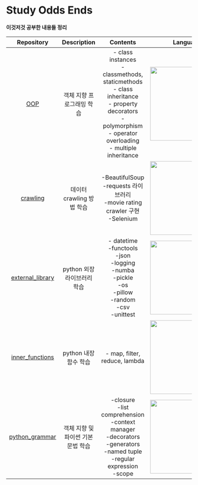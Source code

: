 # Study Odds Ends

**이것저것 공부한 내용들 정리**

|Repository|Description|Contents|Language|Reference|
|:---:|:---:|:---:|:---:|:---:|
|[OOP](https://github.com/herbwood/study_odds_ends/tree/master/OOP)|객체 지향 프로그래밍 학습|- class instances<div>- classmethods, staticmethods<div>- class inheritance<div>- property decorators<div>- polymorphism<div>- operator overloading<div>- multiple inheritance|<img src="https://www.python.org/static/img/python-logo.png" width="200px">|[Corey Schafer 유튜브](https://www.youtube.com/user/schafer5)|
|[crawling](https://github.com/herbwood/study_odds_ends/tree/master/crawling)|데이터 crawling 방법 학습|-BeautifulSoup<div>-requests 라이브러리<div>-movie rating crawler 구현<div>-Selenium|<img src="https://www.python.org/static/img/python-logo.png" width="200px">|[파이썬 Crawling 튜토리얼](https://l0o02.github.io/2018/06/12/python-crawling-selenium-1/)|
|[external_library](https://github.com/herbwood/study_odds_ends/tree/master/external_library)|python 외장 라이브러리 학습|- datetime<div>-functools<div>-json<div>-logging<div>-numba<div>-pickle<div>-os<div>-pillow<div>-random<div>-csv<div>-unittest|<img src="https://www.python.org/static/img/python-logo.png" width="200px">|[Corey Schafer 유튜브](https://www.youtube.com/user/schafer5)|
|[inner_functions](https://github.com/herbwood/study_odds_ends/tree/master/inner_functions)|python 내장 함수 학습|- map, filter, reduce, lambda|<img src="https://www.python.org/static/img/python-logo.png" width="200px">|[Corey Schafer 유튜브](https://www.youtube.com/user/schafer5)|
|[python_grammar](https://github.com/herbwood/study_odds_ends/tree/master/python_grammar)|객체 지향 및 파이썬 기본 문법 학습|-closure<div>-list comprehension<div>-context manager<div>-decorators<div>-generators<div>-named tuple<div>-regular expression<div>-scope|<img src="https://www.python.org/static/img/python-logo.png" width="200px">|[Corey Schafer 유튜브](https://www.youtube.com/user/schafer5)|

